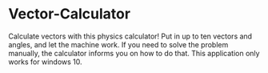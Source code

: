 # Vector-Calculator
Calculate vectors with this physics calculator!
Put in up to ten vectors and angles, and let the machine work. If you need to solve the problem manually, the calculator informs you on how to do that. This application only works for windows 10.
